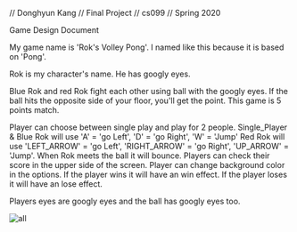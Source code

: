 // Donghyun Kang
// Final Project
// cs099
// Spring 2020

Game Design Document

My game name is 'Rok's Volley Pong'. I named like this because it is based on 'Pong'.

Rok is my character's name. He has googly eyes.

Blue Rok and red Rok fight each other using ball with the googly eyes.
If the ball hits the opposite side of your floor, you'll get the point.
This game is 5 points match.

Player can choose between single play and play for 2 people.
Single_Player & Blue Rok will use 'A' = 'go Left', 'D' = 'go Right', 'W' = 'Jump'
Red Rok will use 'LEFT_ARROW' = 'go Left', 'RIGHT_ARROW' = 'go Right', 'UP_ARROW' = 'Jump'.
When Rok meets the ball it will bounce.
Players can check their score in the upper side of the screen.
Player can change background color in the options.
If the player wins it will have an win effect.
If the player loses it will have an lose effect.





Players eyes are googly eyes and the ball has googly eyes too.

![all](https://user-images.githubusercontent.com/65111601/86856196-c9e5f480-c0f6-11ea-9afd-bb185d704f2c.png)

